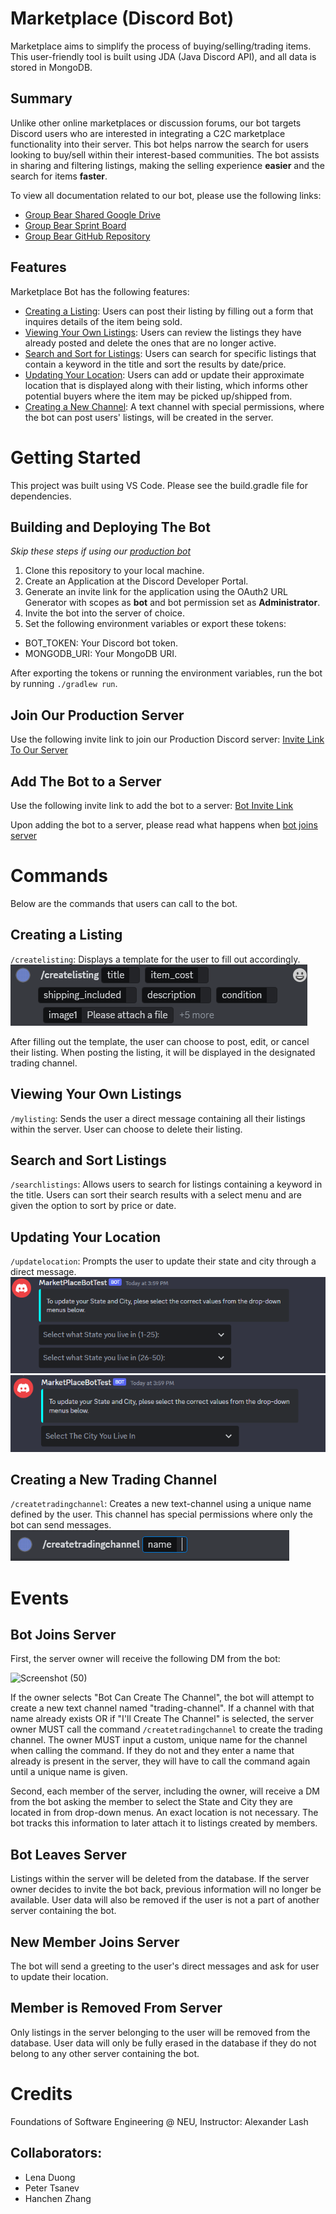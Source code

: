# Marketplace (Discord Bot)
Marketplace aims to simplify the process of buying/selling/trading items. This user-friendly tool is built using JDA (Java Discord API), and all data is stored in MongoDB.

## Summary
Unlike other online marketplaces or discussion forums, our bot targets Discord users who are interested in integrating a C2C marketplace functionality into their server. This bot helps narrow the search for users looking to buy/sell within their interest-based communities. The bot assists in sharing and filtering listings, making the selling experience <b>easier</b> and the search for items <b>faster</b>.

To view all documentation related to our bot, please use the following links:

- [Group Bear Shared Google Drive](https://drive.google.com/drive/folders/1Sn4PxEXHuTDNMWvR-0BYmb5M2VSLNGK6?usp=sharing)
- [Group Bear Sprint Board](https://github.com/orgs/CS5500-S-2023/projects/65?query=is%3Aopen+sort%3Aupdated-desc)
- [Group Bear GitHub Repository](https://github.com/CS5500-S-2023/team-bear)

## Features
Marketplace Bot has the following features:
- [Creating a Listing](#creating-a-listing): Users can post their listing by filling out a form that inquires details of the item being sold.
- [Viewing Your Own Listings](#viewing-your-own-listings): Users can review the listings they have already posted and delete the ones that are no longer active.
- [Search and Sort for Listings](#search-and-sort-listings): Users can search for specific listings that contain a keyword in the title and sort the results by date/price.
- [Updating Your Location](#updating-your-location): Users can add or update their approximate location that is displayed along with their listing, which informs other potential buyers where the item may be picked up/shipped from.
- [Creating a New Channel](#creating-a-new-trading-channel): A text channel with special permissions, where the bot can post users' listings, will be created in the server.
# Getting Started
This project was built using VS Code. Please see the build.gradle file for dependencies.
## Building and Deploying The Bot
<i> Skip these steps if using our [production bot](#join-our-production-server) </i>
1. Clone this repository to your local machine.
2. Create an Application at the Discord Developer Portal.
3. Generate an invite link for the application using the OAuth2 URL Generator with scopes as <b>bot</b> and bot permission set as <b>Administrator</b>.
4. Invite the bot into the server of choice.
5. Set the following environment variables or export these tokens:
- BOT_TOKEN: Your Discord bot token.
- MONGODB_URI: Your MongoDB URI.

After exporting the tokens or running the environment variables, run the bot by running `./gradlew run`.
## Join Our Production Server
Use the following invite link to join our Production Discord server: [Invite Link To Our Server](https://discord.gg/sFcdK3xj)

## Add The Bot to a Server
Use the following invite link to add the bot to a server: [Bot Invite Link](https://discord.com/api/oauth2/authorize?client_id=1093746738361270373&permissions=8&scope=bot)

Upon adding the bot to a server, please read what happens when [bot joins server](#bot-joins-server)

# Commands
Below are the commands that users can call to the bot.
## Creating a Listing
`/createlisting`: Displays a template for the user to fill out accordingly.<br>
![createListingCommand](images/createListingCommand.PNG)<br>

After filling out the template, the user can choose to post, edit, or cancel their listing. When posting the listing, it will be displayed in the designated trading channel.<br>

## Viewing Your Own Listings
`/mylisting`: Sends the user a direct message containing all their listings within the server. User can choose to delete their listing.
## Search and Sort Listings
`/searchlistings`: Allows users to search for listings containing a keyword in the title. Users can sort their search results with a select menu and are given the option to sort by price or date.
## Updating Your Location
`/updatelocation`: Prompts the user to update their state and city through a direct message.<br>
![updateLocationState](images/updateLocationStates.PNG)<br>
![updateLocationCity](images/updateLocationCity.PNG)
## Creating a New Trading Channel
`/createtradingchannel`: Creates a new text-channel using a unique name defined by the user. This channel has special permissions where only the bot can send messages.<br>
![createTradingChannel](images/createTradingChannel.PNG)
# Events
## Bot Joins Server

First, the server owner will receive the following DM from the bot:

![Screenshot (50)](https://user-images.githubusercontent.com/78775944/232926423-d039fda7-286d-4cd2-b9b9-d978e2218a4b.png)

If the owner selects "Bot Can Create The Channel", the bot will attempt to create a new text channel named "trading-channel". If a channel with that name already exists OR if "I'll Create The Channel" is selected, the server owner MUST call the command `/createtradingchannel` to create the trading channel. The owner MUST input a custom, unique name for the channel when calling the command. If they do not and they enter a name that already is present in the server, they will have to call the command again until a unique name is given.

Second, each member of the server, including the owner, will receive a DM from the bot asking the member to select the State and City they are located in from drop-down menus. An exact location is not necessary. The bot tracks this information to later attach it to listings created by members.

## Bot Leaves Server

Listings within the server will be deleted from the database. If the server owner decides to invite the bot back, previous information will no longer be available. User data will also be removed if the user is not a part of another server containing the bot.
## New Member Joins Server
The bot will send a greeting to the user's direct messages and ask for user to update their location.

## Member is Removed From Server
Only listings in the server belonging to the user will be removed from the database. User data will only be fully erased in the database if they do not belong to any other server containing the bot.

# Credits
Foundations of Software Engineering @ NEU, Instructor: Alexander Lash
## Collaborators:
- Lena Duong
- Peter Tsanev
- Hanchen Zhang

